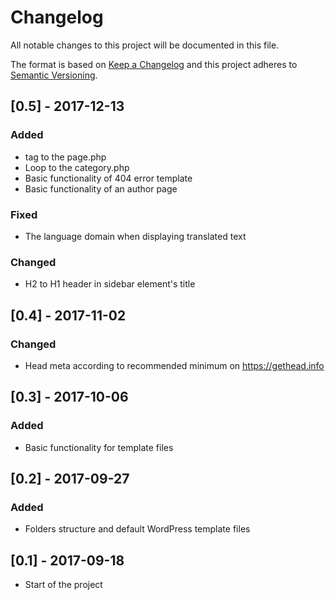  # Changelog
All notable changes to this project will be documented in this file.

The format is based on [Keep a Changelog](http://keepachangelog.com/en/1.0.0/)
and this project adheres to [Semantic Versioning](http://semver.org/spec/v2.0.0.html).

## [0.5] - 2017-12-13
### Added
- <main> tag to the page.php
- Loop to the category.php
- Basic functionality of 404 error template
- Basic functionality of an author page
### Fixed
- The language domain when displaying translated text
### Changed
- H2 to H1 header in sidebar element's title

## [0.4] - 2017-11-02
### Changed
- Head meta according to recommended minimum on https://gethead.info

## [0.3] - 2017-10-06
### Added
- Basic functionality for template files

## [0.2] - 2017-09-27
### Added
- Folders structure and default WordPress template files

## [0.1] - 2017-09-18
- Start of the project
